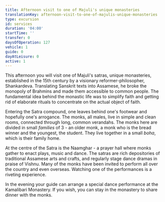 ```yaml
---
title: Afternoon visit to one of Majuli's unique monasteries
translationKey: afternoon-visit-to-one-of-majulis-unique-monasteries
type: excursion
id: services
duration: '04:00'
startTime: ''
transfer: 0
daysOfOperation: 127
vehicle: 1
guide: 0
dayAtLeisure: 0
active: 1
---
```

This afternoon you will visit one of Majuli's satras, unique monasteries, established in the 15th century by a visionary reformer-philosopher, Shankardeva. Translating Sanskrit texts into Assamese, he broke the monopoly of Brahmins and made them accessible to common people. The fundamental idea behind the monastic life was to simplify faith and getting rid of elaborate rituals to concentrate on the actual object of faith.     


Entering the Satra compound, one leaves behind one's footwear and hopefully one's arrogance. The monks, all males, live in simple and clean rooms, connected through long, common verandahs. The monks here are divided in small *families* of 3 - an older monk, a monk who is the bread winner and the youngest, the student. They live together in a small *boha*, which is their family home.     


At the centre of the Satra is the Naamghar - a prayer hall where monks gather to enact plays, music and dance. The satras are rich depositories of traditional Assamese arts and crafts, and regularly stage dance dramas in praise of Vishnu. Many of the monks have been invited to perform all over the country and even overseas. Watching one of the performances is a riveting experience.    


In the evening your guide can arrange a special dance performance at the Kamalibari Monastery. If you wish, you can stay in the monastery to share dinner with the monks.   
